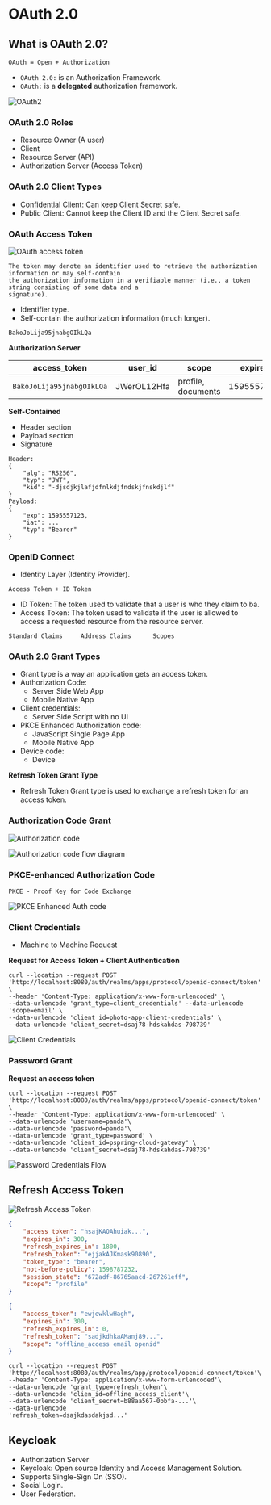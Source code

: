 # OAuth 2.0

## What is OAuth 2.0?

```
OAuth = Open + Authorization
```

- `OAuth 2.0:` is an Authorization Framework.
- `OAuth:` is a **delegated** authorization framework.

![OAuth2](images/oauth2-introduction.png "OAuth2")

### OAuth 2.0 Roles

- Resource Owner (A user)
- Client
- Resource Server (API)
- Authorization Server (Access Token)

### OAuth 2.0 Client Types

- Confidential Client: Can keep Client Secret safe.
- Public Client: Cannot keep the Client ID and the Client Secret safe.

### OAuth Access Token

![OAuth access token](images/oauth-access-token.png "OAuth access token")

```
The token may denote an identifier used to retrieve the authorization information or may self-contain
the authorization information in a verifiable manner (i.e., a token string consisting of some data and a
signature).
```

- Identifier type.
- Self-contain the authorization information (much longer).

```
BakoJoLija95jnabgOIkLQa
```

**Authorization Server**

| access_token | user_id | scope | expires |
|---|---|---|---|
| `BakoJoLija95jnabgOIkLQa` | JWerOL12Hfa | profile, documents | 1595557123 |

**Self-Contained**

- Header section
- Payload section
- Signature

```
Header:
{
    "alg": "RS256",
    "typ": "JWT",
    "kid": "-djsdjkjlafjdfnlkdjfndskjfnskdjlf"
}
Payload:
{
    "exp": 1595557123,
    "iat": ...
    "typ": "Bearer"
}
```

### OpenID Connect

- Identity Layer (Identity Provider).

```
Access Token + ID Token
```

- ID Token: The token used to validate that a user is who they claim to ba.
- Access Token: The token used to validate if the user is allowed to access a requested resource from the resource
server.

```
Standard Claims     Address Claims      Scopes
```

### OAuth 2.0 Grant Types

- Grant type is a way an application gets an access token.
- Authorization Code:
    - Server Side Web App
    - Mobile Native App
- Client credentials:
    - Server Side Script with no UI
- PKCE Enhanced Authorization code:
    - JavaScript Single Page App
    - Mobile Native App    
- Device code:
    - Device    

**Refresh Token Grant Type**

- Refresh Token Grant type is used to exchange a refresh token for an access token.

### Authorization Code Grant

![Authorization code](images/authorization-code.png "Authorization code")

![Authorization code flow diagram](images/authorization-code-diagram.png "Authorization code flow diagram")

### PKCE-enhanced Authorization Code

```
PKCE - Proof Key for Code Exchange
```

![PKCE Enhanced Auth code](images/pkce-enhanced-auth-code.png "PKCE Enhanced Auth code")

### Client Credentials

- Machine to Machine Request

**Request for Access Token + Client Authentication**

```
curl --location --request POST 'http://localhost:8080/auth/realms/apps/protocol/openid-connect/token' \
--header 'Content-Type: application/x-www-form-urlencoded' \
--data-urlencode 'grant_type=client_credentials' --data-urlencode 'scope=email' \
--data-urlencode 'client_id=photo-app-client-credentials' \
--data-urlencode 'client_secret=dsaj78-hdskahdas-798739'
```

![Client Credentials](images/client-credentials.png "Client Credentials")

### Password Grant

**Request an access token**

```
curl --location --request POST 'http://localhost:8080/auth/realms/apps/protocol/openid-connect/token' \
--header 'Content-Type: application/x-www-form-urlencoded' \
--data-urlencode 'username=panda'\
--data-urlencode 'password=panda'\
--data-urlencode 'grant_type=password' \
--data-urlencode 'client_id=pspring-cloud-gateway' \
--data-urlencode 'client_secret=dsaj78-hdskahdas-798739'
```

![Password Credentials Flow](images/password-credentials-flow.png "Password Credentials Flow")

## Refresh Access Token

![Refresh Access Token](images/refresh-access-token.png "Refresh Access Token")

```json
{
    "access_token": "hsajKAOAhuiak...",
    "expires_in": 300,
    "refresh_expires_in": 1800,
    "refresh_token": "ejjakAJKmask90890",
    "token_type": "bearer",
    "not-before-policy": 1598787232,
    "session_state": "672adf-86765aacd-267261eff",
    "scope": "profile"
}
```

```json
{
    "access_token": "ewjewklwHagh",
    "expires_in": 300,
    "refresh_expires_in": 0,
    "refresh_token": "sadjkdhkaAManj89...",
    "scope": "offline_access email openid"
}
```

```
curl --location --request POST
'http://localhost:8080/auth/realms/app/protocol/openid-connect/token'\
--header 'Content-Type: application/x-www-form-urlencoded'\
--data-urlencode 'grant_type=refresh_token'\
--data-urlencode 'clien_id=offline_access_client'\
--data-urlencode 'client_secret=b88aa567-0bbfa-...'\
--data-urlencode 
'refresh_token=dsajkdasdakjsd...'
```

## Keycloak

- Authorization Server
- Keycloak: Open source Identity and Access Management Solution.
- Supports Single-Sign On (SSO).
- Social Login.
- User Federation.




















